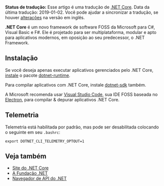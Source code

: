 **Status de tradução:** Esse artigo é uma tradução de [.NET Core](/index.php/.NET_Core ".NET Core"). Data da última tradução: 2019-01-02\. Você pode ajudar a sincronizar a tradução, se houver [alterações](https://wiki.archlinux.org/index.php?title=.NET_Core&diff=0&oldid=558881) na versão em inglês.

**.NET Core** é um novo framework de software FOSS da Microsoft para C#, Visual Basic e F#. Ele é projetado para ser multiplataforma, modular e apto para aplicativos modernos, em oposição ao seu predecessor, o .NET Framework.

## Instalação

Se você deseja apenas executar aplicativos gerenciados pelo .NET Core, [instale](/index.php/Instale "Instale") o pacote [dotnet-runtime](https://www.archlinux.org/packages/?name=dotnet-runtime).

Para compilar aplicativos com .NET Core, instale [dotnet-sdk](https://www.archlinux.org/packages/?name=dotnet-sdk) também.

A Microsoft recomenda usar [Visual Studio Code](/index.php/Visual_Studio_Code "Visual Studio Code"), sua IDE FOSS baseada no [Electron](https://electron.atom.io/), para compilar & depurar aplicativos .NET Core.

## Telemetria

Telemetria está habilitada por padrão, mas pode ser desabilitada colocando o seguinte em seu `.bashrc`:

```
export DOTNET_CLI_TELEMETRY_OPTOUT=1

```

## Veja também

*   [Site do .NET Core](https://www.microsoft.com/net/core/platform)
*   [A Fundação .NET](https://github.com/dotnet)
*   [Navegador de API do .NET](https://docs.microsoft.com/en-us/dotnet/api/index)